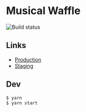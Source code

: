 # Musical Waffle

![Build status](https://travis-ci.com/sourcier/musical-waffle.svg?branch=master)

## Links

- [Production](https://sourcier.uk/)
- [Staging](https://develop.d647torcuzgrv.amplifyapp.com)

## Dev

```bash
$ yarn
$ yarn start
```
